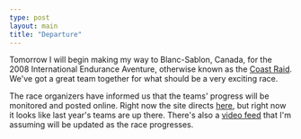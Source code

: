 ```yaml
---
type: post
layout: main
title: "Departure"
---
```

Tomorrow I will begin making my way to Blanc-Sablon, Canada, for the 2008
International Endurance Aventure, otherwise known as the [Coast
Raid](http://www.coastraid.com/en/index.html). We've got a great team together
for what should be a very exciting race.

  
The race organizers have informed us that the teams' progress will be
monitored and posted online. Right now the site directs
[here](http://www.coastraidtracking.com/), but right now it looks like last
year's teams are up there. There's also a [video
feed](http://www.enduranceaventure.tv/) that I'm assuming will be updated as
the race progresses.

